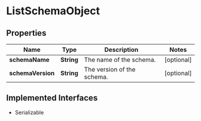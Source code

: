 

# ListSchemaObject


## Properties

Name | Type | Description | Notes
------------ | ------------- | ------------- | -------------
**schemaName** | **String** | The name of the schema. |  [optional]
**schemaVersion** | **String** | The version of the schema. |  [optional]


## Implemented Interfaces

* Serializable


